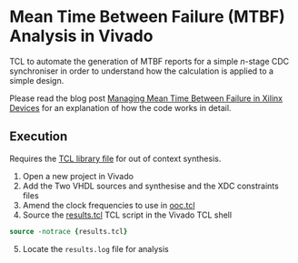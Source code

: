 # Mean Time Between Failure (MTBF) Analysis in Vivado

TCL to automate the generation of MTBF reports for a simple _n_-stage CDC synchroniser in order to understand how the calculation is applied to a simple design.

Please read the blog post [Managing Mean Time Between Failure in Xilinx Devices](https://blog.abbey1.org.uk/index.php/technology/managing-mean-time-between-failure-in-xilinx-devices) for an explanation of how the code works in detail.

## Execution

Requires the [TCL library file](../auto_constrain/out_of_context_synth_lib.tcl) for out of context synthesis.

1. Open a new project in Vivado
2. Add the Two VHDL sources and synthesise and the XDC constraints files
3. Amend the clock frequencies to use in [ooc.tcl](ooc.tcl)
4. Source the [results.tcl](results.tcl) TCL script in the Vivado TCL shell

```tcl
source -notrace {results.tcl}
```

5. Locate the `results.log` file for analysis

